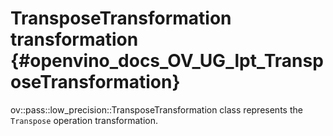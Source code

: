 # TransposeTransformation transformation {#openvino_docs_OV_UG_lpt_TransposeTransformation}

ov::pass::low_precision::TransposeTransformation class represents the `Transpose` operation transformation.
